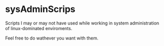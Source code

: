 # sysAdminScrips

Scripts I may or may not have used while working in system administration 
of linux-dominated enviroments.

Feel free to do wathever you want with them. 
